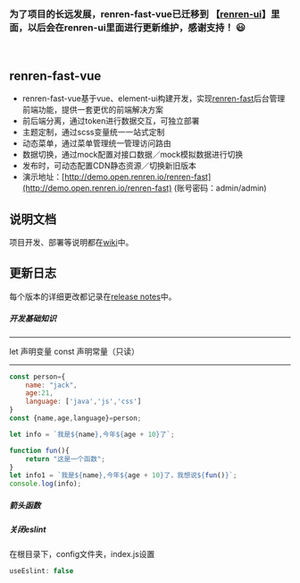 ### 为了项目的长远发展，renren-fast-vue已迁移到 【[renren-ui](https://gitee.com/renrenio/renren-ui)】里面，以后会在renren-ui里面进行更新维护，感谢支持！ :smiley:
<br>

## renren-fast-vue
- renren-fast-vue基于vue、element-ui构建开发，实现[renren-fast](https://gitee.com/renrenio/renren-fast)后台管理前端功能，提供一套更优的前端解决方案
- 前后端分离，通过token进行数据交互，可独立部署
- 主题定制，通过scss变量统一一站式定制
- 动态菜单，通过菜单管理统一管理访问路由
- 数据切换，通过mock配置对接口数据／mock模拟数据进行切换
- 发布时，可动态配置CDN静态资源／切换新旧版本
- 演示地址：[http://demo.open.renren.io/renren-fast](http://demo.open.renren.io/renren-fast) (账号密码：admin/admin)

## 说明文档
项目开发、部署等说明都在[wiki](https://github.com/renrenio/renren-fast-vue/wiki)中。


## 更新日志
每个版本的详细更改都记录在[release notes](https://github.com/renrenio/renren-fast-vue/releases)中。


##### 开发基础知识
***
let 声明变量
const 声明常量（只读）
***
```javascript
const person={
    name: "jack",
    age:21,
    language: ['java','js','css']
}
const {name,age,language}=person;

let info = `我是${name},今年${age + 10}了`;

function fun(){
    return "这是一个函数";
}
let info1 = `我是${name},今年${age + 10}了，我想说${fun()}`;
console.log(info);
```

##### 箭头函数

##### 关闭eslint
在根目录下，config文件夹，index.js设置
```javascript
useEslint: false
```
